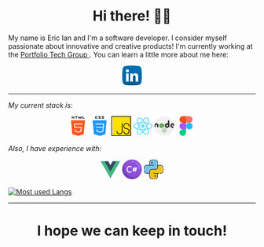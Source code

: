 <h1 align='center'> Hi there! ✌🏾</h1>

<p> My name is Eric Ian and I'm a software developer. I consider myself passionate about innovative and creative products! I'm currently working at the <a href="https://www.linkedin.com/company/grupoportfolio/mycompany/">Portfolio Tech Group </a>. You can learn a little more about me here: </p>

<p align='center'>
  <a  href="https://www.linkedin.com/in/eric-ian-noronha-junqueira-bb40091a7/"> <img height="40" src="https://github.com/ericiannj/ericiannj/blob/main/images/linkedin.png? raw=true"></a>
</p>

---

*My current stack is:*

<p align='center'>
  <img height="40" src="https://github.com/ericiannj/ericiannj/blob/main/images/html.png?raw=true">
  <img height="40" src="https://github.com/ericiannj/ericiannj/blob/main/images/css.png?raw=true">
  <img height="40" src="https://github.com/ericiannj/ericiannj/blob/main/images/js.png?raw=true">
  <img height="40" src="https://github.com/ericiannj/ericiannj/blob/main/images/react.png?raw=true">
  <img height="40" src="https://github.com/ericiannj/ericiannj/blob/main/images/nodejs.png?raw=true">
  <img height="40" src="https://github.com/ericiannj/ericiannj/blob/main/images/figma.png?raw=true">
</p>

*Also, I have experience with:*

<p align='center'>
  <img height="40" src="https://github.com/ericiannj/ericiannj/blob/main/images/vue.png?raw=true">
  <img height="40" src="https://github.com/ericiannj/ericiannj/blob/main/images/C%23.png?raw=true">
  <img height="40" src="https://github.com/ericiannj/ericiannj/blob/main/images/python.png?raw=true">
</p>






[![Most used Langs](https://github-readme-stats.vercel.app/api/top-langs/?username=ericiannj&layout=compact)](https://github.com/anuraghazra/github-readme-stats)  
  
---

<h1 align='center'> I hope we can keep in touch! </h1>

<!--
**ericiannj/ericiannj** is a ✨ _special_ ✨ repository because its `README.md` (this file) appears on your GitHub profile.

Here are some ideas to get you started:

- 🔭 I’m currently working on ...
- 🌱 I’m currently learning ...
- 👯 I’m looking to collaborate on ...
- 🤔 I’m looking for help with ...
- 💬 Ask me about ...
- 📫 How to reach me: ...
- 😄 Pronouns: ...
- ⚡ Fun fact: ...
-->
